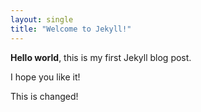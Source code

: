 ```yaml
---
layout: single
title: "Welcome to Jekyll!"
---
```


**Hello world**, this is my first Jekyll blog post.

I hope you like it!

This is changed!
